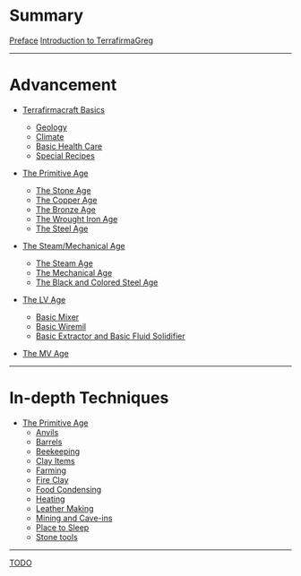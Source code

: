 # Summary
[Preface]()
[Introduction to TerrafirmaGreg](./20250219122135.md)

---
# Advancement
- [Terrafirmacraft Basics](./tfc-basics/20250219122225.md)
    - [Geology](./tfc-basics/20250306152352.md)
    - [Climate](./tfc-basics/20250306152421.md)
    - [Basic Health Care](./tfc-basics/20250306152451.md)
    - [Special Recipes](./tfc-basics/20250308173354.md)

- [The Primitive Age](./primitive-age/20250225014717.md)
    - [The Stone Age](./primitive-age/20250310171200.md)
    - [The Copper Age](./primitive-age/20250310171303.md)
    - [The Bronze Age](./primitive-age/20250310171342.md)
    - [The Wrought Iron Age](./primitive-age/20250310171355.md)
    - [The Steel Age](./primitive-age/20250310171533.md)

- [The Steam/Mechanical Age]()
    - [The Steam Age]()
    - [The Mechanical Age]()
    - [The Black and Colored Steel Age]()

- [The LV Age]()
    - [Basic Mixer]()
    - [Basic Wiremil]()
    - [Basic Extractor and Basic Fluid Solidifier]()

- [The MV Age]()

---
# In-depth Techniques
- [The Primitive Age]()
    - [Anvils](./primitive-age/20250310130131.md)
    - [Barrels](./primitive-age/20250309014151.md)
    - [Beekeeping]()
    - [Clay Items](./primitive-age/20250308175403.md)
    - [Farming]()
    - [Fire Clay](./primitive-age/20250308163610.md)
    - [Food Condensing]()
    - [Heating](./primitive-age/20250309022123.md)
    - [Leather Making]()
    - [Mining and Cave-ins]()
    - [Place to Sleep](./primitive-age/20250307015405.md)
    - [Stone tools](./primitive-age/20250306153529.md)

---

[TODO](./20250224234940.md)